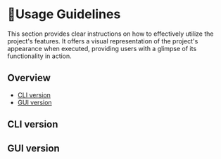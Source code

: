 # 📘Usage Guidelines

This section provides clear instructions on how to effectively utilize the project's features. It offers a visual representation of the project's appearance when executed, providing users with a glimpse of its functionality in action.

## Overview
- [CLI version](#cli-version)
- [GUI version](#gui-version)

## CLI version 


## GUI version